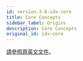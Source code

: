 ```yaml
---
id: version-3.6-idx-core
title: Core Concepts
sidebar_label: Origins
description: Core Concepts
original_id: idx-core
---
```


[請參照原英文文件](../concept)。
